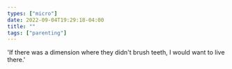 ```yaml
---
types: ["micro"]
date: 2022-09-04T19:29:18-04:00
title: ""
tags: ["parenting"]
---
```

'If there was a dimension where they didn't brush teeth, I would want to live there.'
